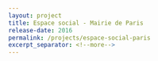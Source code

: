 ```yaml
---
layout: project
title: Espace social - Mairie de Paris
release-date: 2016
permalink: /projects/espace-social-paris
excerpt_separator: <!--more-->
---
```



